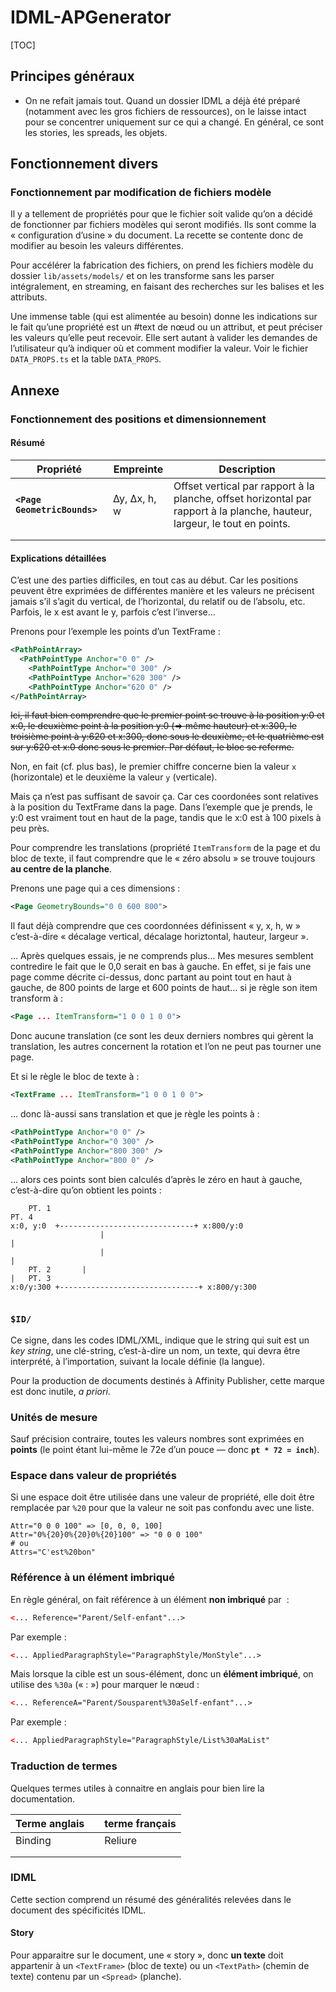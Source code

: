 # IDML-APGenerator

[TOC]



## Principes généraux

* On ne refait jamais tout. Quand un dossier IDML a déjà été préparé (notamment avec les gros fichiers de ressources), on le laisse intact pour se concentrer uniquement sur ce qui a changé. En général, ce sont les stories, les spreads, les objets.



## Fonctionnement divers

### Fonctionnement par modification de fichiers modèle

Il y a tellement de propriétés pour que le fichier soit valide qu’on a décidé de fonctionner par fichiers modèles qui seront modifiés. Ils sont comme la « configuration d’usine » du document. La recette se contente donc de modifier au besoin les valeurs différentes.

Pour accélérer la fabrication des fichiers, on prend les fichiers modèle du dossier `lib/assets/models/` et on les transforme sans les parser intégralement, en streaming, en faisant des recherches sur les balises et les attributs.

Une immense table (qui est alimentée au besoin) donne les indications sur le fait qu’une propriété est un #text de nœud ou un attribut, et peut préciser les valeurs qu’elle peut recevoir. Elle sert autant à valider les demandes de l’utilisateur qu’à indiquer où et comment modifier la valeur. Voir le fichier `DATA_PROPS.ts` et la table `DATA_PROPS`.



## Annexe

### Fonctionnement des positions et dimensionnement

#### Résumé

| Propriété | Empreinte | Description |
| --------- | --------- | ---- |
| **`<Page GeometricBounds>`** | ∆y, ∆x, h, w | Offset vertical par rapport à la planche, offset horizontal par rapport à la planche, hauteur, largeur, le tout en points. |
|           |           |      |
|           |           |      |



#### Explications détaillées

C’est une des parties difficiles, en tout cas au début. Car les positions peuvent être exprimées de différentes manière et les valeurs ne précisent jamais s’il s’agit du vertical, de l’horizontal, du relatif ou de l’absolu, etc. Parfois, le x est avant le y, parfois c’est l’inverse…

Prenons pour l’exemple les points d’un TextFrame :

~~~xml
<PathPointArray>
  <PathPointType Anchor="0 0" />
	<PathPointType Anchor="0 300" />
	<PathPointType Anchor="620 300" />
	<PathPointType Anchor="620 0" />
</PathPointArray>
~~~

<strike>Ici, il faut bien comprendre que le premier point se trouve à la position y:0 et x:0, le deuxième point à la position y:0 (=> même hauteur) et x:300, le troisième point à y:620 et x:300, donc sous le deuxième, et le quatrième est sur y:620 et x:0 donc sous le premier. Par défaut, le bloc se referme.</strike>

Non, en fait (cf. plus bas), le premier chiffre concerne bien la valeur `x` (horizontale) et le deuxième la valeur `y` (verticale).

Mais ça n’est pas suffisant de savoir ça. Car ces coordonées sont relatives à la position du TextFrame dans la page. Dans l’exemple que je prends, le y:0 est vraiment tout en haut de la page, tandis que le x:0 est à 100 pixels à peu près.

Pour comprendre les translations (propriété `ItemTransform` de la page et du bloc de texte, il faut comprendre que le « zéro absolu » se trouve toujours **au centre de la planche**. 

Prenons une page qui a ces dimensions :

~~~xml
<Page GeometryBounds="0 0 600 800">
~~~

Il faut déjà comprendre que ces coordonnées définissent « y, x, h, w » c’est-à-dire « décalage vertical, décalage horiztontal, hauteur, largeur ».

… Après quelques essais, je ne comprends plus… Mes mesures semblent contredire le fait que le 0,0 serait en bas à gauche. En effet, si je fais une page comme décrite ci-dessus, donc partant au point tout en haut à gauche, de 800 points de large et 600 points de haut… si je règle son item transform à : 

~~~xml
<Page ... ItemTransform="1 0 0 1 0 0">
~~~

Donc aucune translation (ce sont les deux derniers nombres qui gèrent la translation, les autres concernent la rotation et l’on ne peut pas tourner une page.

Et si le règle le bloc de texte à : 

~~~xml
<TextFrame ... ItemTransform="1 0 0 1 0 0">
~~~

… donc là-aussi sans translation et que je règle les points à :

~~~xml
<PathPointType Anchor="0 0" />
<PathPointType Anchor="0 300" />
<PathPointType Anchor="800 300" />
<PathPointType Anchor="800 0" />
~~~

… alors ces points sont bien calculés d’après le zéro en haut à gauche, c’est-à-dire qu’on obtient les points : 

~~~
	PT. 1																			PT. 4
x:0, y:0  +------------------------------+ x:800/y:0
					|																|
					|																|
	PT. 2		|																|	PT. 3
x:0/y:300 +-------------------------------+ x:800/y:300
					
~~~





### `$ID/`

Ce signe, dans les codes IDML/XML, indique que le string qui suit est un *key string*, une clé-string, c’est-à-dire un nom, un texte, qui devra être interprété, à l’importation, suivant la locale définie (la langue). 

Pour la production de documents destinés à Affinity Publisher, cette marque est donc inutile, *a priori*.

### Unités de mesure

Sauf précision contraire, toutes les valeurs nombres sont exprimées en **points** (le point étant lui-même le 72e d’un pouce — donc **`pt * 72 = inch`**).

### Espace dans valeur de propriétés

Si une espace doit être utilisée dans une valeur de propriété, elle doit être remplacée par `%20` pour que la valeur ne soit pas confondu avec une liste.

~~~
Attr="0 0 0 100" => [0, 0, 0, 100]
Attr="0%{20}0%{20}0%{20}100" => "0 0 0 100"
# ou
Attrs="C'est%20bon"
~~~

### Référence à un élément imbriqué

En règle général, on fait référence à un élément **non imbriqué** par  :

~~~xml
<... Reference="Parent/Self-enfant"...>
~~~

Par exemple : 

~~~xml
<... AppliedParagraphStyle="ParagraphStyle/MonStyle"...>
~~~

Mais lorsque la cible est un sous-élément, donc un **élément imbriqué**, on utilise des `%30a` (« : ») pour marquer le nœud :

~~~xml
<... ReferenceA="Parent/Sousparent%30aSelf-enfant"...>
~~~

Par exemple :

~~~xml
<... AppliedParagraphStyle="ParagraphStyle/List%30aMaList"
~~~

### Traduction de termes

Quelques termes utiles à connaitre en anglais pour bien lire la documentation.

| Terme anglais |      | terme français |
| ------------- | ---- | -------------- |
| Binding       |      | Reliure        |
|               |      |                |
|               |      |                |

### IDML

Cette section comprend un résumé des généralités relevées dans le document des spécificités IDML.

#### Story

Pour apparaitre sur le document, une « story », donc **un texte** doit appartenir à un `<TextFrame>` (bloc de texte) ou un `<TextPath>` (chemin de texte) contenu par un `<Spread>` (planche).
